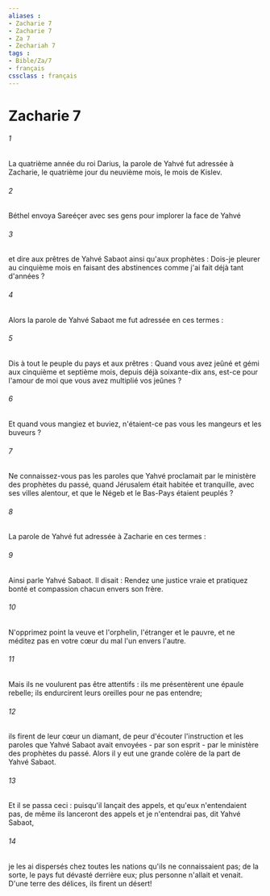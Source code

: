 ```yaml
---
aliases : 
- Zacharie 7
- Zacharie 7
- Za 7
- Zechariah 7
tags : 
- Bible/Za/7
- français
cssclass : français
---
```


# Zacharie 7

###### 1
La quatrième année du roi Darius, la parole de Yahvé fut adressée à Zacharie, le quatrième jour du neuvième mois, le mois de Kislev. 
###### 2
Béthel envoya Sareéçer avec ses gens pour implorer la face de Yahvé 
###### 3
et dire aux prêtres de Yahvé Sabaot ainsi qu'aux prophètes : Dois-je pleurer au cinquième mois en faisant des abstinences comme j'ai fait déjà tant d'années ? 
###### 4
Alors la parole de Yahvé Sabaot me fut adressée en ces termes : 
###### 5
Dis à tout le peuple du pays et aux prêtres : Quand vous avez jeûné et gémi aux cinquième et septième mois, depuis déjà soixante-dix ans, est-ce pour l'amour de moi que vous avez multiplié vos jeûnes ? 
###### 6
Et quand vous mangiez et buviez, n'étaient-ce pas vous les mangeurs et les buveurs ? 
###### 7
Ne connaissez-vous pas les paroles que Yahvé proclamait par le ministère des prophètes du passé, quand Jérusalem était habitée et tranquille, avec ses villes alentour, et que le Négeb et le Bas-Pays étaient peuplés ? 
###### 8
La parole de Yahvé fut adressée à Zacharie en ces termes : 
###### 9
Ainsi parle Yahvé Sabaot. Il disait : Rendez une justice vraie et pratiquez bonté et compassion chacun envers son frère. 
###### 10
N'opprimez point la veuve et l'orphelin, l'étranger et le pauvre, et ne méditez pas en votre cœur du mal l'un envers l'autre. 
###### 11
Mais ils ne voulurent pas être attentifs : ils me présentèrent une épaule rebelle; ils endurcirent leurs oreilles pour ne pas entendre; 
###### 12
ils firent de leur cœur un diamant, de peur d'écouter l'instruction et les paroles que Yahvé Sabaot avait envoyées - par son esprit - par le ministère des prophètes du passé. Alors il y eut une grande colère de la part de Yahvé Sabaot. 
###### 13
Et il se passa ceci : puisqu'il lançait des appels, et qu'eux n'entendaient pas, de même ils lanceront des appels et je n'entendrai pas, dit Yahvé Sabaot, 
###### 14
je les ai dispersés chez toutes les nations qu'ils ne connaissaient pas; de la sorte, le pays fut dévasté derrière eux; plus personne n'allait et venait. D'une terre des délices, ils firent un désert! 
